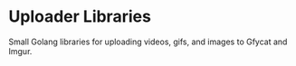 # Uploader Libraries
Small Golang libraries for uploading videos, gifs, and images to Gfycat and Imgur.